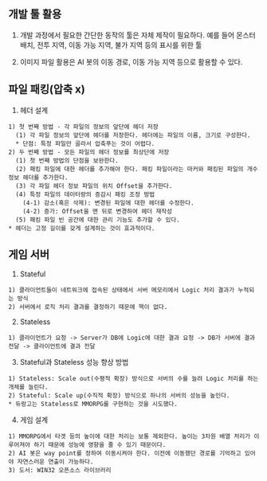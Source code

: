 ## 개발 툴 활용
  1. 개발 과정에서 필요한 간단한 동작의 툴은 자체 제작이 필요하다. 예를 들어 몬스터 배치, 전투 지역, 이동 가능 지역, 불가 지역 등의 표시를 위한 툴

  2. 이미지 파일 활용은 AI 봇의 이동 경로, 이동 가능 지역 등으로 활용할 수 있다.

## 파일 패킹(압축 x)
  1. 헤더 설계

    1) 첫 번째 방법 - 각 파일의 정보의 앞단에 헤더 저장
      (1) 각 파일 정보의 앞단에 헤더를 저장한다. 헤더에는 파일의 이름, 크기로 구성한다.
      * 단점: 특정 파일만 골라서 압축푸는 것이 어렵다.
    2) 두 번째 방법 - 모든 파일의 헤더 정보를 최상단에 저장
      (1) 첫 번째 방법의 단점을 보완한다.
      (2) 패킹 파일에 대한 헤더를 추가해야 한다. 패킹 파일이라는 마커와 패킹된 파일의 개수 정보 헤더를 추가한다.
      (3) 각 파일 헤더 정보 파일의 위치 Offset을 추가한다.
      (4) 특정 파일의 데이터량의 증감시 패킹 조정 방법
        (4-1) 감소(혹은 삭제): 변경된 파일에 대한 헤더를 수정한다.
        (4-2) 증가: Offset을 맨 뒤로 변경하여 헤더 재작성
      (5) 패킹 파일 빈 공간에 대한 관리 기능도 추가할 수 있다.
    * 헤더는 고정 길이를 갖게 설계하는 것이 효과적이다.

## 게임 서버

  1. Stateful

    1) 클라이언트들이 네트워크에 접속된 상태에서 서버 메모리에서 Logic 처리 결과가 누적되는 방식
    2) 서버에서 로직 처리 결과를 결정하기 때문에 핵이 없다.

  2. Stateless

    1) 클라이언트가 요청 -> Server가 DB에 Logic에 대한 결과 요청 -> DB가 서버에 결과 전달 -> 클라이언트에 결과 전달

  3. Stateful과 Stateless 성능 향상 방법

    1) Stateless: Scale out(수평적 확장) 방식으로 서버의 수를 늘려 Logic 처리를 하는 개체를 늘린다.
    2) Stateful: Scale up(수직적 확장) 방식으로 하나의 서버의 성능을 높인다.
    * 듀랑고는 Stateless로 MMORPG를 구현하는 것을 시도했다.

  4. 게임 설계

    1) MMORPG에서 타겟 등의 높이에 대한 처리는 보통 제외한다. 높이는 3차원 배열 처리가 이루어져야 하기 때문에 성능에 영향을 줄 수 있기 때문이다.
    2) AI 봇은 way point를 정하여 이동시켜야 한다. 이전에 이동했던 경로를 기억하고 있어야 자연스러운 연출이 가능하다.
    3) 도서: WIN32 오픈소스 라이브러리
